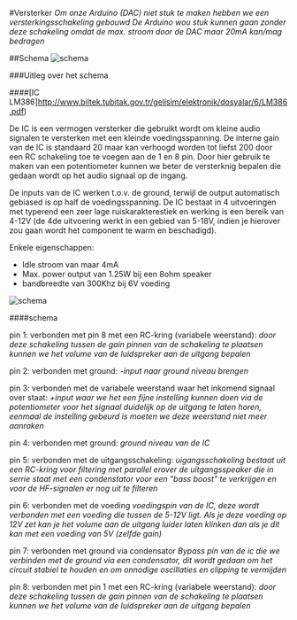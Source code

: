 #Versterker
*Om onze Arduino (DAC) niet stuk te maken hebben we een versterkingsschakeling gebouwd*
*De Arduino wou stuk kunnen gaan zonder deze schakeling omdat de max. stroom door de DAC maar 20mA kan/mag bedragen*

##Schema
![schema](http://img.bhs4.com/b5/8/b5880d6404b791d21a95a238d8213884b2c2ce9f_large.jpg)

###Uitleg over het schema

####[IC LM386]http://www.biltek.tubitak.gov.tr/gelisim/elektronik/dosyalar/6/LM386.pdf)

De IC is een vermogen versterker die gebruikt wordt om kleine audio signalen te versterken met een kleinde voedingsspanning.
De interne gain van de IC is standaard 20 maar kan verhoogd worden tot liefst 200 door een RC schakeling toe te voegen aan de 1 en 8 pin.
Door hier gebruik te maken van een potentiometer kunnen we beter de versterknig bepalen die gedaan wordt op het audio signaal op de ingang.

De inputs van de IC werken t.o.v. de ground, terwijl de output automatisch gebiased is op half de voedingsspanning.
De IC bestaat in 4 uitvoeringen met typerend een zeer lage ruiskarakterestiek en werking is een bereik van 4-12V (de 4de uitvoering werkt in een gebied van 5-18V, indien je hierover zou gaan wordt het component te warm en beschadigd).

Enkele eigenschappen:
* Idle stroom van maar 4mA
* Max. power output van 1.25W bij een 8ohm speaker
* bandbreedte van 300Khz bij 6V voeding

![schema](http://i.imgur.com/nlC1tb1.jpg)

####schema

pin 1: verbonden met pin 8 met een RC-kring (variabele weerstand):
*door deze schakeling tussen de gain pinnen van de schakeling te plaatsen kunnen we het volume van de luidspreker aan de uitgang bepalen*

pin 2: verbonden met ground:
*-input naar ground niveau brengen* 

pin 3: verbonden met de variabele weerstand waar het inkomend signaal over staat:
*+input waar we het een fijne instelling kunnen doen via de potentiometer voor het signaal duidelijk op de uitgang te laten horen, eenmaal de instelling gebeurd is moeten we deze weerstand niet meer aanraken*

pin 4: verbonden met ground:
*ground niveau van de IC*

pin 5: verbonden met de uitgangsschakeling:
*uigangsschakeling bestaat uit een RC-kring voor filtering met parallel erover de uitgangsspeaker die in serrie staat met een condenstator voor een "bass boost" te verkrijgen en voor de HF-signalen er nog uit te filteren*

pin 6: verbonden met de voeding
*voedingspin van de IC, deze wordt verbonden met een voeding die tussen de 5-12V ligt. Als je deze voeding op 12V zet kan je het volume aan de uitgang luider laten klinken dan als je dit kan met een voeding van 5V (zelfde gain)*

pin 7: verbonden met ground via condensator
*Bypass pin van de ic die we verbinden met de ground via een condensator, dit wordt gedaan om het circuit stabiel te houden en om onnodige oscillaties en clipping te vermijden*

pin 8: verbonden met pin 1 met een RC-kring (variabele weerstand):
*door deze schakeling tussen de gain pinnen van de schakeling te plaatsen kunnen we het volume van de luidspreker aan de uitgang bepalen*
